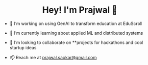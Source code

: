 <h1 align="center">Hey! I'm Prajwal 👋</h1>

- 🔭 I’m working on using GenAI to transform education at EduScroll

- 🌱 I’m currently learning about applied ML and distributed systems

- 👯 I’m looking to collaborate on **projects for hackathons and cool startup ideas

- 📫 Reach me at prajwal.saokar@gmail.com

<p align="left">
</p>

